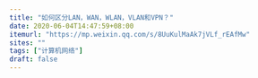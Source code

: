 ```yaml
---
title: "如何区分LAN，WAN，WLAN，VLAN和VPN？"
date: 2020-06-04T14:47:59+08:00
itemurl: "https://mp.weixin.qq.com/s/8UuKulMaAk7jVLf_rEAfMw"
sites: ""
tags: ["计算机网络"]
draft: false
---
```


